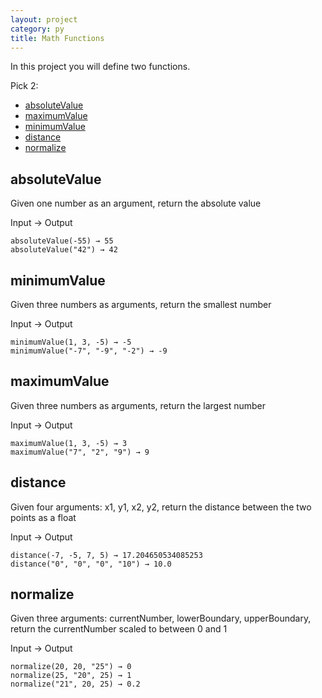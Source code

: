 ```yaml
---
layout: project
category: py
title: Math Functions
---
```


In this project you will define two functions.

Pick 2:
- [absoluteValue](#absolutevalue)
- [maximumValue](#maximumvalue)
- [minimumValue](#minimumvalue)
- [distance](#distance)
- [normalize](#normalize)



## absoluteValue
Given one number as an argument, return the absolute value

Input → Output
```
absoluteValue(-55) → 55
absoluteValue("42") → 42
```

## minimumValue
Given three numbers as arguments, return the smallest number

Input → Output
```
minimumValue(1, 3, -5) → -5
minimumValue("-7", "-9", "-2") → -9
```

## maximumValue
Given three numbers as arguments, return the largest number

Input → Output
```
maximumValue(1, 3, -5) → 3
maximumValue("7", "2", "9") → 9
```

## distance
Given four arguments: x1, y1, x2, y2, return the distance between the two points as a float

Input → Output
```
distance(-7, -5, 7, 5) → 17.204650534085253
distance("0", "0", "0", "10") → 10.0
```

## normalize
Given three arguments: currentNumber, lowerBoundary, upperBoundary, return the currentNumber scaled to between 0 and 1

Input → Output
```
normalize(20, 20, "25") → 0
normalize(25, "20", 25) → 1
normalize("21", 20, 25) → 0.2
```
